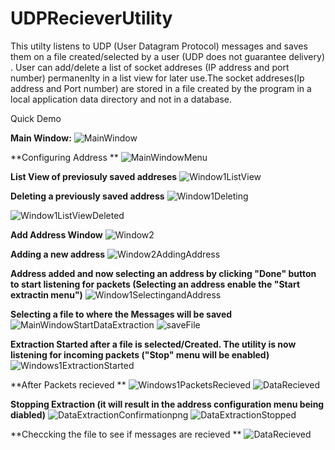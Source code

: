 # UDPRecieverUtility
This utilty listens to UDP (User Datagram Protocol) messages and saves them on a file created/selected by a user (UDP does not guarantee delivery) .
User can add/delete a list of socket addreses (IP address and port number) permanenlty in a list view for later use.The socket addreses(Ip address and Port number) are 
stored in a file created by the program in a local application data directory and not in a database.

Quick Demo


**Main Window:**
![MainWindow](https://user-images.githubusercontent.com/47106767/119208330-55dee180-ba67-11eb-8e5a-ffcf2ceb9112.png)


**Configuring Address **
![MainWindowMenu](https://user-images.githubusercontent.com/47106767/119208335-5f684980-ba67-11eb-8c95-9d27e77ef050.png)


**List View of previosuly saved addreses**
![Window1ListView](https://user-images.githubusercontent.com/47106767/119208344-6beca200-ba67-11eb-94ff-1d05f514fef3.png)


**Deleting a previously saved address**
![Window1Deleting](https://user-images.githubusercontent.com/47106767/119208370-87f04380-ba67-11eb-8bed-a821bdef0312.png)

![Window1ListViewDeleted](https://user-images.githubusercontent.com/47106767/119208358-7ad35480-ba67-11eb-8d40-f8e224724601.png)

**Add Address Window**
![Window2](https://user-images.githubusercontent.com/47106767/119208416-b3732e00-ba67-11eb-8bd6-524befb6992c.png)

**Adding a new address**
![Window2AddingAddress](https://user-images.githubusercontent.com/47106767/119208428-c128b380-ba67-11eb-836e-d25e8a7a5295.png)

**Address added and now selecting an address by clicking "Done" button to start listening for packets (Selecting an address enable the "Start extractin menu")**
![Window1SelectingandAddress](https://user-images.githubusercontent.com/47106767/119208460-e0274580-ba67-11eb-9729-771a591e10cc.png)

**Selecting a file to where the Messages will be saved**
![MainWindowStartDataExtraction](https://user-images.githubusercontent.com/47106767/119208575-7196b780-ba68-11eb-9127-fa9328c9c7c6.png)
![saveFile](https://user-images.githubusercontent.com/47106767/119208659-d8b46c00-ba68-11eb-9df1-1a32f03f0d14.png)

**Extraction Started after a file is selected/Created. The utility is now listening for incoming packets ("Stop" menu will be enabled)**
![Windows1ExtractionStarted](https://user-images.githubusercontent.com/47106767/119208724-144f3600-ba69-11eb-8ef7-317b26963f62.png)

**After Packets recieved **
![Windows1PacketsRecieved](https://user-images.githubusercontent.com/47106767/119208756-2cbf5080-ba69-11eb-8152-6a0fc7dd0feb.png)
![DataRecieved](https://user-images.githubusercontent.com/47106767/119208769-3a74d600-ba69-11eb-8fc8-4387de00467a.png)

**Stopping Extraction (it will result in the address configuration menu being diabled)**
![DataExtractionConfirmationpng](https://user-images.githubusercontent.com/47106767/119208835-70b25580-ba69-11eb-806c-cc93b46a0d6f.png)
![DataExtractionStopped](https://user-images.githubusercontent.com/47106767/119208855-7f007180-ba69-11eb-8efe-6836855a936c.png)


**Checcking the file to see if messages are recieved **
![DataRecieved](https://user-images.githubusercontent.com/47106767/119208858-8162cb80-ba69-11eb-9c8d-90c4fb62c201.png)


























